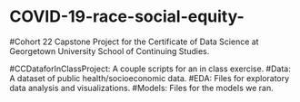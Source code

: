 # COVID-19-race-social-equity-
#Cohort 22 Capstone Project for the Certificate of Data Science at Georgetown University School of Continuing Studies.

#CCDataforInClassProject: A couple scripts for an in class exercise. 
#Data: A dataset of public health/socioeconomic data. 
#EDA: Files for exploratory data analysis and visualizations. 
#Models: Files for the models we ran. 
